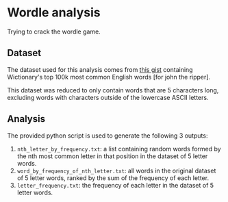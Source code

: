 # Wordle analysis

Trying to crack the wordle game.

## Dataset

The dataset used for this analysis comes from [this gist](https://gist.github.com/h3xx/1976236) containing Wictionary's top 100k most common English words [for john the ripper].

This dataset was reduced to only contain words that are 5 characters long, excluding words with characters outside of the lowercase ASCII letters.

## Analysis

The provided python script is used to generate the following 3 outputs:

1. `nth_letter_by_frequency.txt`: a list containing random words formed by the nth most common letter in that position in the dataset of 5 letter words.
2. `word_by_frequency_of_nth_letter.txt`: all words in the original dataset of 5 letter words, ranked by the sum of the frequency of each letter.
3. `letter_frequency.txt`: the frequency of each letter in the dataset of 5 letter words.
